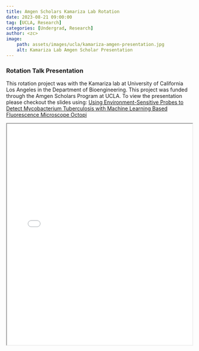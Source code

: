 ```yaml
---
title: Amgen Scholars Kamariza Lab Rotation
date: 2023-08-21 09:00:00
tag: [UCLA, Research]
categories: [Undergrad, Research]
author: <zc>    
image: 
    path: assets/images/ucla/kamariza-amgen-presentation.jpg
    alt: Kamariza Lab Amgen Scholar Presentation
---
```



### Rotation Talk Presentation

This rotation project was with the Kamariza lab at University of California Los Angeles in the Department of Bioengineering. This project was funded through the Amgen Scholars Program at UCLA. To view the presentation please checkout the slides using: [Using Environment-Sensitive Probes to Detect Mycobacterium Tuberculosis with Machine Learning Based Fluorescence Microscope Octopi](https://drive.google.com/file/d/1Od4c3yiHz0Nlhh5oKuozeRUhX9EUypGi/view?usp=sharing)

<iframe src="{{ '/assets/pdf/amgen_rotation/UCLA-Amgen-2023-Summer-Presentation.pdf' | relative_url }}" width="100%" height="600px"></iframe>